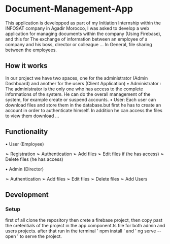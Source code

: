 # Document-Management-App



This application is developped as part of my Initiation Internship within the INFOSAT company in Agadir Morocco,
I was asked to develop a web application for managing documents within the company (Using Firebase), and this for
The exchange of information between an employee of a company and his boss, director or colleague ... 
In General, file sharing between the employees.

## How it works

In our project we have two spaces, one for the administrator (Admin Dashboard) and
another for the users (Client Application)
• Administrator :
The administrator is the only one who has access to the complete informations of the system.
He can do the overall management of the system, for example create or suspend accounts.
• User:
Each user can download files and store them in the database.but first he has to create an account
in order to authenticate himself. In addition he can access the files to view them download ...

## Functionality

• User (Employee)

  ➢ Registration
  ➢ Authentication
  ➢ Add files
  ➢ Edit files if (he has access)
  ➢ Delete files (he has access)
  
• Admin (Director)

  ➢ Authentication
  ➢ Add files
  ➢ Edit files
  ➢ Delete files
  ➢ Add Users

## Development

### Setup

first of all clone the repository then crete a firebase project, then copy past the cretentials of the project in 
the app.component.ts file for both admin and users projects. after that run in the terminal ' npm install ' and 
' ng serve --open ' to serve the project.  

